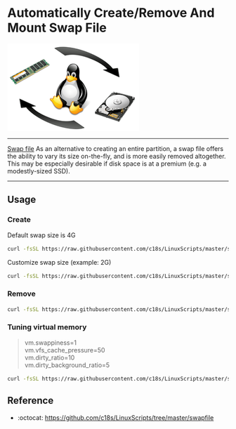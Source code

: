 # Automatically Create/Remove And Mount Swap File

![Swap file](logo.png "Swap Logo")

----

[Swap file][1] As an alternative to creating an entire partition, a swap file offers the ability to vary its size on-the-fly, and is more easily removed altogether. This may be especially desirable if disk space is at a premium (e.g. a modestly-sized SSD). 

----

## Usage

### Create

Default swap size is 4G

```bash
curl -fsSL https://raw.githubusercontent.com/c18s/LinuxScripts/master/swapfile/create_swap.sh | sh
```

Customize swap size (example: 2G)

```bash
curl -fsSL https://raw.githubusercontent.com/c18s/LinuxScripts/master/swapfile/create_swap.sh | SIZE=8 sh
```

### Remove

```bash
curl -fsSL https://raw.githubusercontent.com/c18s/LinuxScripts/master/swapfile/remove_swap.sh | sh
```

### Tuning virtual memory

> vm.swappiness=1  
> vm.vfs_cache_pressure=50  
> vm.dirty_ratio=10  
> vm.dirty_background_ratio=5

```bash
curl -fsSL https://raw.githubusercontent.com/c18s/LinuxScripts/master/swapfile/sysctl_swap.sh | sh
```

## Reference

- :octocat: <https://github.com/c18s/LinuxScripts/tree/master/swapfile>

[1]: https://wiki.archlinux.org/index.php/Swap#Swap_file
